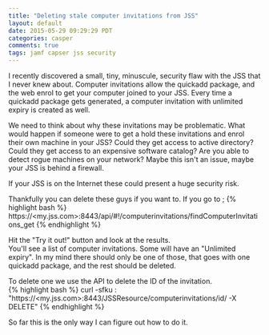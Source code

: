 ```yaml
---
title: "Deleting stale computer invitations from JSS"
layout: default
date: 2015-05-29 09:29:29 PDT
categories: casper
comments: true
tags: jamf capser jss security
---
```


I recently discovered a small, tiny, minuscule, security flaw with the JSS that I never knew about. Computer invitations allow the quickadd package, and the web enrol to get your computer joined to your JSS. Every time a quickadd package gets generated, a computer invitation with unlimited expiry is created as well. 

We need to think about why these invitations may be problematic. What would happen if someone were to get a hold these invitations and enrol their own machine in your JSS? Could they get access to active directory? Could they get access to an expensive software catalog? Are you able to detect rogue machines on your network?
Maybe this isn't an issue, maybe your JSS is behind a firewall. 

If your JSS is on the Internet these could present a huge security risk.

Thankfully you can delete these guys if you want to. If you go to ;
{% highlight bash %}
https://<my.jss.com>:8443/api/#!/computerinvitations/findComputerInvitations_get
{% endhighlight %}

Hit the "Try it out!" button and look at the results.  
You'll see a list of computer invitations. Some will have an "Unlimited expiry". In my mind there should only be one of those, that goes with one quickadd package, and the rest should be deleted. 

To delete one we use the API to delete the ID of the invitation.  
{% highlight bash %}
curl -sfku <user>:<pass> "https://<my.jss.com>:8443/JSSResource/computerinvitations/id/<id to delete> -X DELETE"
{% endhighlight %}

So far this is the only way I can figure out how to do it.

